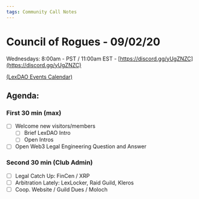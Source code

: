 ```yaml
---
tags: Community Call Notes
---
```


# Council of Rogues - 09/02/20
Wednesdays: 8:00am - PST / 11:00am EST - [https://discord.gg/yUgZNZC](https://discord.gg/yUgZNZC)

[(LexDAO Events Calendar)](https://calendar.google.com/calendar?cid=anVyaXNwcm9qZWN0LmlvXzdyNzdrbHVwMGdmMGJodWJrMmo3bmEwc21jQGdyb3VwLmNhbGVuZGFyLmdvb2dsZS5jb20)

## Agenda:

### First 30 min (max)

- [ ]  Welcome new visitors/members
    - [ ] Brief LexDAO Intro
    - [ ] Open Intros
- [ ]  Open Web3 Legal Engineering Question and Answer

### Second 30 min (Club Admin)
- [ ] Legal Catch Up: FinCen / XRP
- [ ] Arbitration Lately: LexLocker, Raid Guild, Kleros
- [ ] Coop. Website / Guild Dues / Moloch
